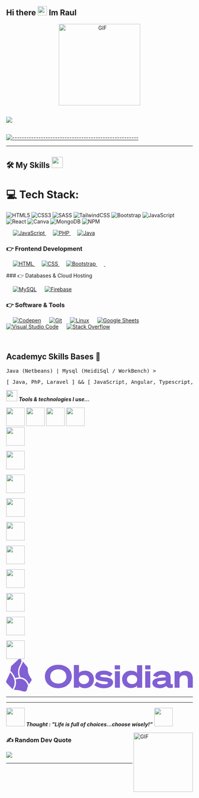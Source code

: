 ## Hi there <img src="https://media.giphy.com/media/hvRJCLFzcasrR4ia7z/giphy.gif" width="25px"> Im Raul 
<!--
**RaulProgrammer23/RaulProgrammer23** is a ✨ _special_ ✨ repository because its `README.md` (this file) appears on your GitHub profile.

Here are some ideas to get you started:

- 🔭 I’m currently working on ...
- 🌱 I’m currently learning ...
- 👯 I’m looking to collaborate on ...
- 🤔 I’m looking for help with ... 
- 💬 Ask me about ...
- 📫 How to reach me: ...
- 😄 Pronouns: ...
- ⚡ Fun fact: ...
-->

<p align="center">
  <img align="center" alt="GIF" src="https://media.giphy.com/media/MC6eSuC3yypCU/giphy.gif" width="220px"/>
</p>
<br>
<img src="https://user-images.githubusercontent.com/73097560/115834477-dbab4500-a447-11eb-908a-139a6edaec5c.gif"><br><br>

[![-----------------------------------------------------](
https://raw.githubusercontent.com/andreasbm/readme/master/assets/lines/aqua.png)](https://github.com/BaseMax?tab=repositories)

------

## 🛠️ My Skills  <img src="https://media.giphy.com/media/WUlplcMpOCEmTGBtBW/giphy.gif" width="30">
# 💻 Tech Stack:
![HTML5](https://img.shields.io/badge/html5-%23E34F26.svg?style=for-the-badge&logo=html5&logoColor=white) ![CSS3](https://img.shields.io/badge/css3-%231572B6.svg?style=for-the-badge&logo=css3&logoColor=white)  ![SASS](https://img.shields.io/badge/SASS-hotpink.svg?style=for-the-badge&logo=SASS&logoColor=white) ![TailwindCSS](https://img.shields.io/badge/tailwindcss-%2338B2AC.svg?style=for-the-badge&logo=tailwind-css&logoColor=white) ![Bootstrap](https://img.shields.io/badge/bootstrap-%23563D7C.svg?style=for-the-badge&logo=bootstrap&logoColor=white) ![JavaScript](https://img.shields.io/badge/javascript-%23323330.svg?style=for-the-badge&logo=javascript&logoColor=%23F7DF1E) ![React](https://img.shields.io/badge/react-%2320232a.svg?style=for-the-badge&logo=react&logoColor=%2361DAFB) ![Canva](https://img.shields.io/badge/Canva-%2300C4CC.svg?style=for-the-badge&logo=Canva&logoColor=white) 
![MongoDB](https://img.shields.io/badge/MongoDB-%234ea94b.svg?style=for-the-badge&logo=mongodb&logoColor=white)
![NPM](https://img.shields.io/badge/NPM-%23CB3837.svg?style=for-the-badge&logo=npm&logoColor=white)

<p align="left"> 
  &emsp;
  <a href="https://developer.mozilla.org/en-US/docs/Web/JavaScript" target="_blank"> 
     <img alt="JavaScript" src="https://img.shields.io/badge/JavaScript%20-%23F7DF1E.svg?logo=javascript&logoColor=black">
   </a>
  &emsp;
  <a href="https://www.php.net/">
    <img alt="PHP" src="https://img.shields.io/badge/PHP-%23777BB4.svg?logo=php&logoColor=white"/>
  </a>
   &emsp;
  <a href="https://www.vectorlogo.zone/logos/java/java-vertical.svg">
    <img alt="Java" src="https://www.vectorlogo.zone/logos/java/java-vertical.svg?logo=php&logoColor=white"/>
  </a>
</p>

### 👉 Frontend Development
<p align="left"> 
  &emsp; 
  <a href="https://www.w3.org/html/" target="_blank"> 
   <img alt="HTML" src="https://img.shields.io/badge/HTML5%20-%23E34F26.svg?logo=html5&logoColor=white">
  </a>   
  &emsp;
  <a href="https://www.w3schools.com/css/" target="_blank">
    <img alt="CSS" src="https://img.shields.io/badge/CSS%20-%231572B6.svg?logo=css3&logoColor=white">
  </a> 
   &emsp;
  <a href="https://getbootstrap.com" target="_blank"> 
    <img alt="Bootstrap" src="https://img.shields.io/badge/Bootstrap-%23563D7C.svg?style=flat&logo=bootstrap&logoColor=white"/>
  </a>
  &emsp;
  <a href="https://reactjs.org/" target="_blank"> 
    <img alt="" src="https://www.vectorlogo.zone/logos/reactjs/reactjs-icon.svg"/>
  </a>
  &emsp;
  <a href="  https://angular.dev/" target="_blank"> 
    <img alt="" src="https://www.vectorlogo.zone/logos/angular/angular-icon.svg"/>
  </a>
</p>
### 👉 Databases & Cloud Hosting
<p align="left">
  &emsp;
    <a href="https://www.mysql.com/"><img alt="MySQL" src="https://img.shields.io/badge/MySQL-%2300f.svg?style=flat&llogo=mysql&logoColor=white"></a>
  &emsp;
    <a href="https://firebase.google.com/"><img alt="Firebase" src ="https://img.shields.io/badge/Firebase-%23316192.svg?logo=firebase&logoColor=white"></a>
 </p>

 ### 👉 Software & Tools
 
<p>
  &emsp;
    <a href="#"><img alt="Codepen" src="https://img.shields.io/badge/Codepen-000000.svg?logo=codepen&logoColor=white"></a>
  &emsp;
    <a href="#"><img alt="Git" src="https://img.shields.io/badge/Git%20-%23F05033.svg?logo=git&logoColor=white"></a>
  &emsp;
    <a href="#"><img alt="Linux" src="https://img.shields.io/badge/Linux-FCC624?style=flat&logo=linux&logoColor=black"></a>
  &emsp;
    <a href="#"><img alt="Google Sheets" src="https://img.shields.io/badge/Google%20Sheets%20-%2334A853.svg?logo=google%20sheets&logoColor=white"></a>
  &emsp;
    <a href="#"><img alt="Visual Studio Code" src="https://img.shields.io/badge/Visual%20Studio%20Code-0078d7.svg?logo=visual-studio-code&logoColor=white"></a>
  &emsp;
    <a href="#"><img alt="Stack Overflow" src="https://img.shields.io/badge/-Stack%20Overflow-FE7A16?logo=stack-overflow&logoColor=white"></a>
  &emsp;
</p>

<br/>

## Academyc Skills Bases 🏫
<pre>Java (Netbeans) | Mysql (HeidiSql / WorkBench) ></pre>
<pre>[ Java, PhP, Laravel ] && [ JavaScript, Angular, Typescript, Jquery, Ajax ] - Visual Studio Code | Mysql(PhPMyAdmin)</pre>


<img src="https://media.giphy.com/media/iY8CRBdQXODJSCERIr/giphy.gif" width="30px">&nbsp;***Tools & technologies I use...***
<p align="left">
  
  <code><img height="50" src="https://www.vectorlogo.zone/logos/github/github-icon.svg"></code>
  <code><img height="50" src="https://www.vectorlogo.zone/logos/getpostman/getpostman-icon.svg"></code>
  <code><img height="50" src="https://upload.wikimedia.org/wikipedia/commons/0/03/Xampp_logo.svg"></code>
  <code><img height="50" src="https://www.vectorlogo.zone/logos/visualstudio_code/visualstudio_code-icon.svg"></code>
  <code> <img height="50" src="https://www.vectorlogo.zone/logos/javascript/javascript-ar21.svg"> </code>
  <code> <img height="50" src="https://www.vectorlogo.zone/logos/w3_html5/w3_html5-ar21.svg"> </code>
  <code> <img height="50" src="https://www.vectorlogo.zone/logos/mysql/mysql-ar21.svg"> </code>
  <code> <img height="50" src="https://www.vectorlogo.zone/logos/php/php-icon.svg"> </code>
  <code> <img height="50" src="https://www.vectorlogo.zone/logos/phpmyadmin/phpmyadmin-ar21.svg"> </code>
  <code> <img height="50" src="https://www.vectorlogo.zone/logos/mongodb/mongodb-ar21.svg"> </code>
  <code> <img height="50" src="https://www.vectorlogo.zone/logos/reactjs/reactjs-ar21.svg"> </code>
  <code> <img height="50" src="https://www.vectorlogo.zone/logos/laravel/laravel-ar21.svg"> </code>
  <code> <img height="50" src="https://www.vectorlogo.zone/logos/netlifyapp_watercss/netlifyapp_watercss-ar21.svg"> </code> </p>
  <code><img height="50" src="https://www.vectorlogo.zone/logos/wordpress/wordpress-icon.svg"></code>
  <svg width="512px" height="90px" viewBox="0 0 512 90" version="1.1" xmlns="http://www.w3.org/2000/svg" preserveAspectRatio="xMidYMid">
    <title>Obsidian</title>
    <g>
        <path d="M25.8941312,56.4203262 L27.4084328,55.9753321 C30.8483411,54.9954711 35.2972153,53.9975927 40.2866069,54.6212667 C44.1809313,55.0041593 47.8442341,56.6463295 50.7211518,59.2988213 C54.3192708,62.1773165 57.1977659,66.4950592 60.0762611,73.6912971 C58.4685758,76.7011788 57.4892643,80.0063552 57.1977659,83.4062182 C56.4781421,87.7239609 52.5202113,90.962268 48.2024686,89.5230204 C39.6507147,86.4413816 30.6628511,84.7409749 21.5763884,84.4856539 L20.8567646,84.4856539 C27.3333787,74.4109209 28.0530025,64.6959997 25.8941312,56.4203262 Z M10.7820316,37.3502958 L10.7820316,36.9904839 L11.8038412,38.1697111 C14.3520402,41.1508089 17.933293,45.7159223 20.1371408,51.3829596 C24.8663297,61.5777146 23.7677065,73.5252418 17.2586457,82.6865944 L1.78673425,66.8548711 C-0.0123252169,65.0558116 -0.372137111,62.5371284 0.347486677,60.0184451 L10.4222197,38.4297315 L10.7820316,37.3502958 Z M45.6837853,6.76628478 L57.9173897,22.2381962 C58.9968254,23.3176319 58.9968254,24.3970676 58.9968254,25.8363152 C59.3341491,29.5468753 59.3552318,36.4198447 61.4318805,41.4151336 L61.8753206,42.3876623 C63.7949644,46.8416747 66.2088438,51.0659637 69.0715584,54.9810786 C69.7911822,56.0605143 69.7911822,57.1399499 69.7911822,58.5791975 L62.5949443,69.3735543 L62.2351325,69.3735543 C59.7164492,63.616564 56.837954,59.2988213 53.2398351,56.4203262 C48.9220924,52.8222072 44.6043496,51.3829596 40.6464188,50.6633359 L39.2071712,50.6633359 C35.9688642,43.8269099 35.9688642,38.4297315 35.9688642,33.7521768 C36.5636793,28.969697 38.0269332,24.3360599 40.2866069,20.0793249 L43.1651021,14.3223346 L45.6837853,8.92515615 L45.6837853,6.76628478 Z M33.4501809,1.36910637 C35.2492404,0.289670691 37.0482999,-0.429953097 39.2071712,0.289670691 C40.6464188,1.72891827 41.3660426,2.80835395 41.7258545,4.24760153 L41.7258545,7.84572047 C40.7503789,10.6438371 39.6701822,13.4043396 38.4875474,16.121394 L37.0482999,18.6400773 C31.5786175,28.3467584 30.9142424,40.0397588 35.2492404,50.303524 C31.8168642,50.6184424 28.434544,51.3432253 25.1745074,52.4623953 L24.8146955,52.4623953 C21.9530081,44.9323664 17.3979374,38.1613154 11.5016554,32.6727412 L12.940903,21.8783843 C13.3007149,20.4391368 14.0203387,18.9998892 15.0997743,18.2802654 L33.4501809,1.36910637 Z" fill="#8060D3"></path>
        <path d="M143.192809,16.121394 C121.604095,16.121394 106.132184,29.4344341 106.132184,48.1446526 C106.132184,66.4950592 121.604095,80.1679112 143.192809,80.1679112 C164.42171,80.1679112 179.893622,66.4950592 179.893622,47.7848407 C179.893622,29.794246 164.42171,16.121394 143.192809,16.121394 Z M143.192809,28.7148103 C155.786225,28.7148103 165.141334,36.2708601 165.141334,48.1446526 C165.141334,59.6586332 155.786225,67.5744949 143.192809,67.5744949 C130.23958,67.5744949 120.884471,59.6586332 120.884471,48.1446526 C120.884471,36.2708601 130.23958,28.7148103 143.192809,28.7148103 Z M199.683276,74.051109 C202.561771,77.289416 208.678573,80.1679112 216.234623,80.1679112 C231.706535,80.1679112 240.701832,69.3735543 240.701832,56.4203262 C241.061644,43.1072861 231.706535,32.3129293 216.234623,32.3129293 C208.678573,32.3129293 202.561771,35.1914244 199.683276,38.4297315 L199.683276,16.8410178 L185.650612,16.8410178 L185.650612,79.0884755 L199.683276,79.0884755 L199.683276,74.051109 Z M199.323464,56.0605143 C199.323464,48.8642764 205.440266,43.8269099 213.356128,43.8269099 C220.552366,43.8269099 227.388792,48.1446526 227.388792,56.4203262 C227.388792,64.3361878 220.912178,69.0137425 212.996316,69.0137425 C205.440266,69.0137425 199.323464,63.9763759 199.323464,56.7801381 L199.323464,56.0605143 Z M242.141079,71.8922376 C249.527992,77.6241882 258.705631,80.555934 268.047536,80.1679112 C282.440012,80.1679112 293.234368,74.7707328 293.234368,64.3361878 C293.234368,53.541831 282.799823,51.7427715 271.285843,50.6633359 C261.21111,49.2240883 258.332615,49.2240883 258.332615,46.705405 C258.332615,44.1867218 261.570922,43.1072861 267.327912,43.1072861 C274.52415,43.1072861 280.640952,44.9063456 284.598883,48.8642764 L291.795121,40.5886028 C285.182639,34.9749397 276.716737,32.0247012 268.047536,32.3129293 C253.65506,32.3129293 244.659763,38.4297315 244.659763,47.7848407 C244.659763,57.4997618 253.65506,59.6586332 264.809229,61.0978808 C274.883962,62.1773165 279.201705,62.1773165 279.201705,65.4156235 C279.201705,68.2941187 275.603586,69.3735543 269.126972,69.3735543 C261.21111,69.3735543 254.374684,66.8548711 248.617694,62.1773165 L242.141079,71.1726138 L242.141079,71.8922376 Z M297.911923,28.7148103 L312.304399,28.7148103 L312.304399,17.5606416 L297.911923,17.5606416 L297.911923,28.7148103 Z M311.944587,33.7521768 L298.271735,33.7521768 L298.271735,79.0884755 L311.944587,79.0884755 L311.944587,33.7521768 Z M359.079945,74.051109 L359.079945,79.0884755 L373.112609,79.0884755 L373.112609,17.2008297 L359.079945,17.2008297 L359.079945,38.7895434 C356.20145,35.1914244 350.44446,32.3129293 342.528598,32.3129293 C327.056686,32.3129293 318.061389,43.1072861 318.061389,56.0605143 C318.061389,69.0137425 327.056686,79.8080993 342.528598,79.8080993 C350.44446,79.8080993 356.20145,76.9296041 359.079945,73.6912971 L359.079945,74.051109 Z M359.439757,56.0605143 L359.439757,56.7801381 C359.439757,63.9763759 353.322955,69.0137425 345.407093,69.0137425 C338.210855,69.0137425 331.374429,64.3361878 331.374429,56.4203262 C331.374429,48.1446526 337.851043,43.8269099 345.766905,43.8269099 C353.322955,43.8269099 359.439757,48.8642764 359.439757,56.0605143 L359.439757,56.0605143 Z M381.388282,28.7148103 L395.780758,28.7148103 L395.780758,17.5606416 L381.388282,17.5606416 L381.388282,28.7148103 Z M395.420946,33.7521768 L381.388282,33.7521768 L381.388282,79.0884755 L395.420946,79.0884755 L395.420946,33.7521768 Z M420.607779,80.1679112 C427.369553,80.3911067 433.993883,78.2254602 439.317997,74.051109 C441.476869,78.3688517 447.233859,81.2473468 457.308592,79.0884755 L457.308592,69.0137425 C452.271226,70.0931781 451.19179,69.0137425 451.19179,66.4950592 L451.19179,49.9437121 C451.19179,38.4297315 442.916116,32.6727412 428.163829,32.6727412 C415.570412,32.6727412 405.855491,38.0699196 402.976996,46.3455931 L415.210601,49.9437121 C416.649848,46.3455931 421.327403,43.467098 427.804017,43.467098 C435.000255,43.467098 437.87875,46.3455931 437.87875,49.5839002 L437.87875,49.9437121 L419.888155,51.7427715 C409.093798,52.8222072 401.177937,57.1399499 401.177937,66.1352473 C401.177937,74.7707328 409.093798,80.1679112 420.607779,80.1679112 L420.607779,80.1679112 Z M437.87875,61.8175046 C437.87875,66.8548711 429.962888,70.0931781 423.126462,70.0931781 C417.729284,70.0931781 414.490977,68.2941187 414.490977,65.4156235 C414.490977,62.5371284 417.00966,61.4576927 421.687215,60.7380689 L437.87875,59.2988213 L437.87875,61.8175046 Z M461.986147,79.0884755 L475.658999,79.0884755 L475.658999,57.4997618 C475.658999,49.5839002 479.976741,44.9063456 487.532791,44.9063456 C494.729029,44.9063456 498.327148,49.5839002 498.327148,57.1399499 L498.327148,79.0884755 L512,79.0884755 L512,53.1820191 C512,40.5886028 504.084138,32.6727412 492.210346,32.6727412 C485.014108,32.6727412 479.257118,35.5512363 475.658999,39.1493552 L475.658999,33.7521768 L461.986147,33.7521768 L461.986147,79.0884755 L461.986147,79.0884755 Z" fill="#8060D3"></path>
    </g>
</svg>
  <hr>
<hr>

<img src="https://media.giphy.com/media/gH3LO09IOiZIqePwv9/giphy.gif" width="50" /> <b><i align="center">Thought : "Life is full of choices…choose wisely!”</i></b> <img src="https://media.giphy.com/media/qjqUcgIyRjsl2/giphy.gif" width="50" />
 </p>

<img align="right" alt="GIF" height="160px" src="https://media.giphy.com/media/Ah3zHH7hvsSB2/giphy.gif" />



### ✍️ Random Dev Quote
![](https://quotes-github-readme.vercel.app/api?type=horizontal&theme=radical)

-----
